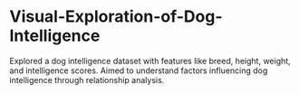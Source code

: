 # Visual-Exploration-of-Dog-Intelligence
Explored a dog intelligence dataset with features like breed, height, weight, and intelligence scores. Aimed to understand factors influencing dog intelligence through relationship analysis.
